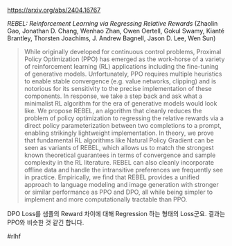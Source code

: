 https://arxiv.org/abs/2404.16767

*REBEL: Reinforcement Learning via Regressing Relative Rewards* (Zhaolin Gao, Jonathan D. Chang, Wenhao Zhan, Owen Oertell, Gokul Swamy, Kianté Brantley, Thorsten Joachims, J. Andrew Bagnell, Jason D. Lee, Wen Sun)

> While originally developed for continuous control problems, Proximal Policy Optimization (PPO) has emerged as the work-horse of a variety of reinforcement learning (RL) applications including the fine-tuning of generative models. Unfortunately, PPO requires multiple heuristics to enable stable convergence (e.g. value networks, clipping) and is notorious for its sensitivity to the precise implementation of these components. In response, we take a step back and ask what a minimalist RL algorithm for the era of generative models would look like. We propose REBEL, an algorithm that cleanly reduces the problem of policy optimization to regressing the relative rewards via a direct policy parameterization between two completions to a prompt, enabling strikingly lightweight implementation. In theory, we prove that fundamental RL algorithms like Natural Policy Gradient can be seen as variants of REBEL, which allows us to match the strongest known theoretical guarantees in terms of convergence and sample complexity in the RL literature. REBEL can also cleanly incorporate offline data and handle the intransitive preferences we frequently see in practice. Empirically, we find that REBEL provides a unified approach to language modeling and image generation with stronger or similar performance as PPO and DPO, all while being simpler to implement and more computationally tractable than PPO.

DPO Loss를 샘플의 Reward 차이에 대해 Regression 하는 형태의 Loss군요. 결과는 PPO와 비슷한 것 같긴 합니다.

#rlhf 